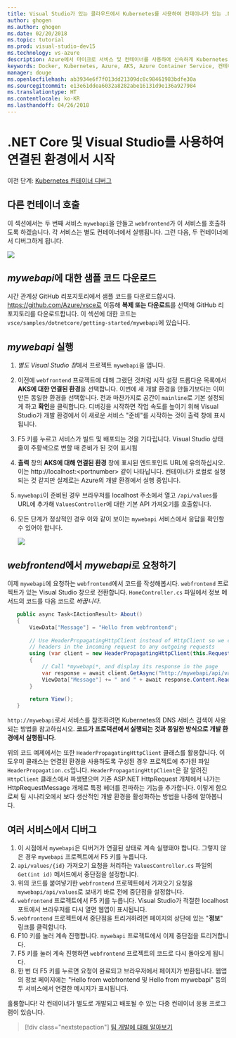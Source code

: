 ```yaml
---
title: Visual Studio가 있는 클라우드에서 Kubernetes를 사용하여 컨테이너가 있는 .NET Core 개발 환경 만들기 - 5단계 - 다른 컨테이너 호출 | Microsoft Docs
author: ghogen
ms.author: ghogen
ms.date: 02/20/2018
ms.topic: tutorial
ms.prod: visual-studio-dev15
ms.technology: vs-azure
description: Azure에서 마이크로 서비스 및 컨테이너를 사용하여 신속하게 Kubernetes 개발
keywords: Docker, Kubernetes, Azure, AKS, Azure Container Service, 컨테이너
manager: douge
ms.openlocfilehash: ab3934e6f7f013dd21309dc8c98461983bdfe30a
ms.sourcegitcommit: e13e61ddea6032a8282abe16131d9e136a927984
ms.translationtype: HT
ms.contentlocale: ko-KR
ms.lasthandoff: 04/26/2018
---
```

# <a name="get-started-on-connected-environment-with-net-core-and-visual-studio"></a>.NET Core 및 Visual Studio를 사용하여 연결된 환경에서 시작

이전 단계: [Kubernetes 컨테이너 디버그](get-started-netcore-visualstudio-04.md)

## <a name="call-another-container"></a>다른 컨테이너 호출
이 섹션에서는 두 번째 서비스 `mywebapi`을 만들고 `webfrontend`가 이 서비스를 호출하도록 하겠습니다. 각 서비스는 별도 컨테이너에서 실행됩니다. 그런 다음, 두 컨테이너에서 디버그하게 됩니다.

![](media/multi-container.png)

## <a name="download-sample-code-for-mywebapi"></a>*mywebapi*에 대한 샘플 코드 다운로드
시간 관계상 GitHub 리포지토리에서 샘플 코드를 다운로드합시다. https://github.com/Azure/vsce로 이동해 **복제 또는 다운로드**를 선택해 GitHub 리포지토리를 다운로드합니다. 이 섹션에 대한 코드는 `vsce/samples/dotnetcore/getting-started/mywebapi`에 있습니다.

## <a name="run-mywebapi"></a>*mywebapi* 실행
1. *별도 Visual Studio 창*에서 프로젝트 `mywebapi`을 엽니다.
1. 이전에 `webfrontend` 프로젝트에 대해 그랬던 것처럼 시작 설정 드롭다운 목록에서 **AKS에 대한 연결된 환경**을 선택합니다. 이번에 새 개발 환경을 만들기보다는 이미 만든 동일한 환경을 선택합니다. 전과 마찬가지로 공간이 `mainline`로 기본 설정되게 하고 **확인**을 클릭합니다. 디버깅을 시작하면 작업 속도를 높이기 위해 Visual Studio가 개발 환경에서 이 새로운 서비스 "준비"를 시작하는 것이 출력 창에 표시됩니다.
1. F5 키를 누르고 서비스가 빌드 및 배포되는 것을 기다립니다. Visual Studio 상태줄이 주황색으로 변할 때 준비가 된 것이 표시됨
1. **출력** 창의 **AKS에 대해 연결된 환경** 창에 표시된 엔드포인트 URL에 유의하십시오. 이는 http://localhost:\<portnumber\> 같이 나타납니다. 컨테이너가 로컬로 실행되는 것 같지만 실제로는 Azure의 개발 환경에서 실행 중입니다.
1. `mywebapi`이 준비된 경우 브라우저를 localhost 주소에서 열고 `/api/values`를 URL에 추가해 `ValuesController`에 대한 기본 API 가져오기를 호출합니다. 
1. 모든 단계가 정상적인 경우 이와 같이 보이는 `mywebapi` 서비스에서 응답을 확인할 수 있어야 합니다.

    ![](images/WebAPIResponse.png)

## <a name="make-a-request-from-webfrontend-to-mywebapi"></a>*webfrontend*에서 *mywebapi*로 요청하기
이제 `mywebapi`에 요청하는 `webfrontend`에서 코드를 작성해봅시다. `webfrontend` 프로젝트가 있는 Visual Studio 창으로 전환합니다. `HomeController.cs` 파일에서 정보 메서드의 코드를 다음 코드로 *바꿉니다*.

 ```csharp
    public async Task<IActionResult> About()
    {
        ViewData["Message"] = "Hello from webfrontend";
        
        // Use HeaderPropagatingHttpClient instead of HttpClient so we can propagate
        // headers in the incoming request to any outgoing requests
        using (var client = new HeaderPropagatingHttpClient(this.Request))
        {
            // Call *mywebapi*, and display its response in the page
            var response = await client.GetAsync("http://mywebapi/api/values/1");
            ViewData["Message"] += " and " + await response.Content.ReadAsStringAsync();
        }
    
        return View();
    }

```

`http://mywebapi`로서 서비스를 참조하려면 Kubernetes의 DNS 서비스 검색이 사용되는 방법을 참고하십시오. **코드가 프로덕션에서 실행되는 것과 동일한 방식으로 개발 환경에서 실행됩니다**.

위의 코드 예제에서는 또한 `HeaderPropagatingHttpClient` 클래스를 활용합니다. 이 도우미 클래스는 연결된 환경을 사용하도록 구성된 경우 프로젝트에 추가된 파일 `HeaderPropagation.cs`입니다. `HeaderPropagatingHttpClient`은 잘 알려진 `HttpClient` 클래스에서 파생됐으며 기존 ASP.NET HttpRequest 개체에서 나가는 HttpRequestMessage 개체로 특정 헤더를 전파하는 기능을 추가합니다. 이렇게 함으로써 팀 시나리오에서 보다 생산적인 개발 환경을 활성화하는 방법을 나중에 알아봅니다.

## <a name="debug-across-multiple-services"></a>여러 서비스에서 디버그
1. 이 시점에서 `mywebapi`은 디버거가 연결된 상태로 계속 실행돼야 합니다. 그렇지 않은 경우 `mywebapi` 프로젝트에서 F5 키를 누릅니다.
1. `api/values/{id}` 가져오기 요청을 처리하는 `ValuesController.cs` 파일의 `Get(int id)` 메서드에서 중단점을 설정합니다.
1. 위의 코드를 붙여넣기한 `webfrontend` 프로젝트에서 가져오기 요청을 `mywebapi/api/values`로 보내기 바로 전에 중단점을 설정합니다.
1. `webfrontend` 프로젝트에서 F5 키를 누릅니다. Visual Studio가 적절한 localhost 포트에서 브라우저를 다시 열면 웹앱이 표시됩니다.
1. `webfrontend` 프로젝트에서 중단점을 트리거하려면 페이지의 상단에 있는 "**정보**" 링크를 클릭합니다. 
1. F10 키를 눌러 계속 진행합니다. `mywebapi` 프로젝트에서 이제 중단점을 트리거합니다.
1. F5 키를 눌러 계속 진행하면 `webfrontend` 프로젝트의 코드로 다시 돌아오게 됩니다.
1. 한 번 더 F5 키를 누르면 요청이 완료되고 브라우저에서 페이지가 반환됩니다. 웹앱의 정보 페이지에는 "Hello from webfrontend 및 Hello from mywebapi" 등의 두 서비스에서 연결한 메시지가 표시됩니다.

훌륭합니다! 각 컨테이너가 별도로 개발되고 배포될 수 있는 다중 컨테이너 응용 프로그램이 있습니다.

> [!div class="nextstepaction"]
> [팀 개발에 대해 알아보기](get-started-netcore-visualstudio-06.md)

